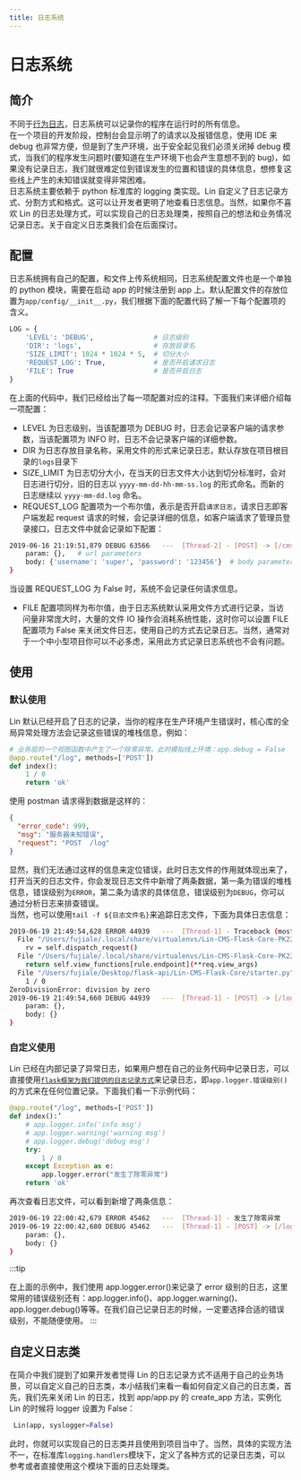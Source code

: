 ```yaml
---
title: 日志系统
---
```


# <H2Icon /> 日志系统

## 简介

不同于[行为日志](./logger_and_notify.md)，日志系统可以记录你的程序在运行时的所有信息。  
在一个项目的开发阶段，控制台会显示明了的请求以及报错信息，使用 IDE 来 debug 也非常方便，但是到了生产环境，出于安全起见我们必须关闭掉 debug 模式，当我们的程序发生问题时(要知道在生产环境下也会产生意想不到的 bug)，如果没有记录日志，我们就很难定位到错误发生的位置和错误的具体信息，想修复这些线上产生的未知错误就变得非常困难。  
日志系统主要依赖于 python 标准库的 logging 类实现。Lin 自定义了日志记录方式、分割方式和格式。这可以让开发者更明了地查看日志信息。当然，如果你不喜欢 Lin 的日志处理方式，可以实现自己的日志处理类，按照自己的想法和业务情况记录日志。关于自定义日志类我们会在后面探讨。

## 配置

日志系统拥有自己的配置，和文件上传系统相同，日志系统配置文件也是一个单独的 python 模块，需要在启动 app 的时候注册到 app 上。默认配置文件的存放位置为`app/config/__init__.py`，我们根据下面的配置代码了解一下每个配置项的含义。

```python
LOG = {
    'LEVEL': 'DEBUG',               # 日志级别
    'DIR': 'logs',                  # 存放目录名
    'SIZE_LIMIT': 1024 * 1024 * 5,  # 切分大小
    'REQUEST_LOG': True,            # 是否开启请求日志
    'FILE': True                    # 是否开启日志
}
```

在上面的代码中，我们已经给出了每一项配置对应的注释。下面我们来详细介绍每一项配置：

- LEVEL 为日志级别，当该配置项为 DEBUG 时，日志会记录客户端的请求参数，当该配置项为 INFO 时，日志不会记录客户端的详细参数。
- DIR 为日志存放目录名称，采用文件的形式来记录日志，默认存放在项目根目录的`logs`目录下
- SIZE_LIMIT 为日志切分大小，在当天的日志文件大小达到切分标准时，会对日志进行切分，旧的日志以 `yyyy-mm-dd-hh-mm-ss.log` 的形式命名。而新的日志继续以 `yyyy-mm-dd.log` 命名。
- REQUEST_LOG 配置项为一个布尔值，表示是否开启`请求日志`，请求日志即客户端发起 request 请求的时候，会记录详细的信息，如客户端请求了管理员登录接口，日志文件中就会记录如下配置：

```bash
2019-06-16 21:19:51,879 DEBUG 63566   ---  [Thread-2] - [POST] -> [/cms/user/login] from:127.0.0.1 costs:149.200 ms data:{
	param: {},   # url parameters
	body: {'username': 'super', 'password': '123456'}  # body parameters
}
```

当设置 REQUEST_LOG 为 False 时，系统不会记录任何请求信息。

- FILE 配置项同样为布尔值，由于日志系统默认采用文件方式进行记录，当访问量非常庞大时，大量的文件 IO 操作会消耗系统性能，这时你可以设置 FILE 配置项为 False 来关闭文件日志，使用自己的方式去记录日志。当然，通常对于一个中小型项目你可以不必多虑，采用此方式记录日志系统也不会有问题。

## 使用

### 默认使用

Lin 默认已经开启了日志的记录，当你的程序在生产环境产生错误时，核心库的全局异常处理方法会记录这些错误的堆栈信息，例如：

```python
# 业务层的一个视图函数中产生了一个除零异常。此时模拟线上环境：app.debug = False
@app.route("/log", methods=['POST'])
def index():
    1 / 0
    return 'ok'
```

使用 postman 请求得到数据是这样的：

```json
{
  "error_code": 999,
  "msg": "服务器未知错误",
  "request": "POST  /log"
}
```

显然，我们无法通过这样的信息来定位错误，此时日志文件的作用就体现出来了，打开当天的日志文件，你会发现日志文件中新增了两条数据，第一条为错误的堆栈信息，错误级别为`ERROR`，第二条为请求的具体信息，错误级别为`DEBUG`，你可以通过分析日志来排查错误。  
当然，也可以使用`tail -f ${日志文件名}`来追踪日志文件，下面为具体日志信息：

```bash
2019-06-19 21:49:54,628 ERROR 44939   ---  [Thread-1] - Traceback (most recent call last):
  File "/Users/fujiale/.local/share/virtualenvs/Lin-CMS-Flask-Core-PK22Bmbq/lib/python3.6/site-packages/flask/app.py", line 1813, in full_dispatch_request
    rv = self.dispatch_request()
  File "/Users/fujiale/.local/share/virtualenvs/Lin-CMS-Flask-Core-PK22Bmbq/lib/python3.6/site-packages/flask/app.py", line 1799, in dispatch_request
    return self.view_functions[rule.endpoint](**req.view_args)
  File "/Users/fujiale/Desktop/flask-api/Lin-CMS-Flask-Core/starter.py", line 144, in index
    1 / 0
ZeroDivisionError: division by zero
2019-06-19 21:49:54,660 DEBUG 44939   ---  [Thread-1] - [POST] -> [/log] from:127.0.0.1 costs:34.990 ms data:{
	param: {},
	body: {}
}
```

### 自定义使用

Lin 已经在内部记录了异常日志，如果用户想在自己的业务代码中记录日志，可以直接使用[`flask框架为我们提供的日志记录方式`](https://dormousehole.readthedocs.io/en/latest/logging.html)来记录日志，即`app.logger.错误级别()`的方式来在任何位置记录。下面我们看一下示例代码：

```python
@app.route("/log", methods=['POST'])
def index():’
    # app.logger.info('info msg')
    # app.logger.warning('warning msg')
    # app.logger.debug('debug msg')
    try:
        1 / 0
    except Exception as e:
        app.logger.error("发生了除零异常")
    return 'ok'
```

再次查看日志文件，可以看到新增了两条信息：

```bash
2019-06-19 22:00:42,679 ERROR 45462   ---  [Thread-1] - 发生了除零异常
2019-06-19 22:00:42,680 DEBUG 45462   ---  [Thread-1] - [POST] -> [/log] from:127.0.0.1 costs:0.710 ms data:{
	param: {},
	body: {}
}
```

:::tip

在上面的示例中，我们使用 app.logger.error()来记录了 error 级别的日志，这里常用的错误级别还有：app.logger.info()、app.logger.warning()、app.logger.debug()等等。在我们自己记录日志的时候，一定要选择合适的错误级别，不能随便使用。
:::

## 自定义日志类

在简介中我们提到了如果开发者觉得 Lin 的日志记录方式不适用于自己的业务场景，可以自定义自己的日志类，本小结我们来看一看如何自定义自己的日志类，首先，我们先来关闭 Lin 的日志，找到 app/app.py 的 create_app 方法，实例化 Lin 的时候将 logger 设置为 False：

```python
 Lin(app, syslogger=False)
```

此时，你就可以实现自己的日志类并且使用到项目当中了。当然，具体的实现方法不一，在标准库`logging.handlers`模块下，定义了各种方式的记录日志类，可以参考或者直接使用这个模块下面的日志处理类。
